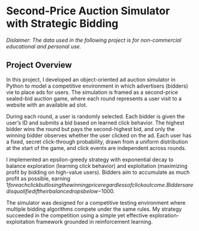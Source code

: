 # Second-Price Auction Simulator with Strategic Bidding
*Dislaimer: The data used in the following project is for non-commercial educational and personal use.*

## Project Overview
In this project, I developed an object-oriented ad auction simulator in Python to model a competitive environment in which advertisers (bidders) vie to place ads for users. The simulation is framed as a second-price sealed-bid auction game, where each round represents a user visit to a website with an available ad slot.

During each round, a user is randomly selected. Each bidder is given the user’s ID and submits a bid based on learned click behavior. The highest bidder wins the round but pays the second-highest bid, and only the winning bidder observes whether the user clicked on the ad. Each user has a fixed, secret click-through probability, drawn from a uniform distribution at the start of the game, and click events are independent across rounds.

I implemented an epsilon-greedy strategy with exponential decay to balance exploration (learning click behavior) and exploitation (maximizing profit by bidding on high-value users). Bidders aim to accumulate as much profit as possible, earning $1 for each click but losing the winning price regardless of click outcome. Bidders are disqualified if their balance drops below -$1000.

The simulator was designed for a competitive testing environment where multiple bidding algorithms compete under the same rules. My strategy succeeded in the competition using a simple yet effective exploration-exploitation framework grounded in reinforcement learning.
